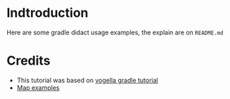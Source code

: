 # Indtroduction

Here are some gradle didact usage examples, the explain are on `README.md`

# Credits

* This tutorial was based on [vogella gradle tutorial](http://www.vogella.com/tutorials/Gradle/article.html)
* [Map examples](http://grails.asia/groovy-map-tutorial)


